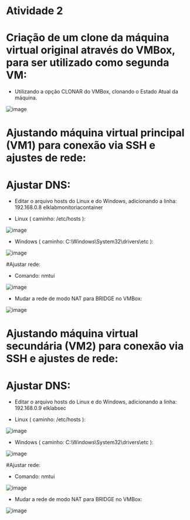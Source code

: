 # Atividade 2

# Criação de um clone da máquina virtual original através do VMBox, para ser utilizado como segunda VM:
- Utilizando a opção CLONAR do VMBox, clonando o Estado Atual da máquina.

![image](https://user-images.githubusercontent.com/108689845/180272800-182a3758-4d12-4259-99ee-10ee0ace67e0.png)

# Ajustando máquina virtual principal (VM1) para conexão via SSH e ajustes de rede:

# Ajustar DNS:
-	Editar o arquivo hosts do Linux e do Windows, adicionando a linha: 192.168.0.8 elklabmonitoriacontainer

- Linux ( caminho: /etc/hosts ):

![image](https://user-images.githubusercontent.com/108689845/180335230-af577e3d-b6a5-4003-9d35-a99284e66972.png)

- Windows ( caminho: C:\Windows\System32\drivers\etc ): 

![image](https://user-images.githubusercontent.com/108689845/180335248-b18b591f-a5c9-4cf5-96dd-479b654af721.png)

#Ajustar rede:
- Comando: nmtui

![image](https://user-images.githubusercontent.com/108689845/180335266-da197ff6-6f78-4dfb-8743-243a7cffdccc.png)

- Mudar a rede de modo NAT para BRIDGE no VMBox:

![image](https://user-images.githubusercontent.com/108689845/180335318-8d3997d3-33aa-4106-a2e2-888b36eb9d38.png)

# Ajustando máquina virtual secundária (VM2) para conexão via SSH e ajustes de rede:

# Ajustar DNS:
-	Editar o arquivo hosts do Linux e do Windows, adicionando a linha: 192.168.0.9 elklabsec

- Linux ( caminho: /etc/hosts ):

![image](https://user-images.githubusercontent.com/108689845/180335481-37583712-d0e9-4807-8c23-d2cedde44269.png)

- Windows ( caminho: C:\Windows\System32\drivers\etc ): 

![image](https://user-images.githubusercontent.com/108689845/180335520-2adffe88-961d-4f41-b6fe-0f93876f5d3d.png)

#Ajustar rede:
- Comando: nmtui

![image](https://user-images.githubusercontent.com/108689845/180335552-aa68f40e-ae85-464f-afa8-2fd59738d7b1.png)

- Mudar a rede de modo NAT para BRIDGE no VMBox:

![image](https://user-images.githubusercontent.com/108689845/180335607-71f7ee95-1e1a-432c-804d-da4a287e92d3.png)
